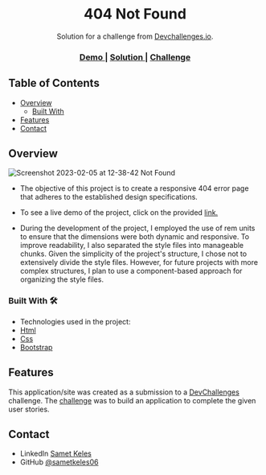 <h1 align="center">404 Not Found</h1>

<div align="center">
   Solution for a challenge from  <a href="http://devchallenges.io" target="_blank">Devchallenges.io</a>.
</div>
<div align="center">
  <h3>
    <a href="https://404-not-found-sametkeles.netlify.app/">
      Demo
    </a>
    <span> | </span>
    <a href="https://{your-url-to-the-solution}">
      Solution
    </a>
    <span> | </span>
    <a href="https://devchallenges.io/challenges/wBunSb7FPrIepJZAg0sY">
      Challenge
    </a>
  </h3>
</div>

## Table of Contents

- [Overview](#overview)
  - [Built With](#built-with)
- [Features](#features)
- [Contact](#contact)

## Overview

![Screenshot 2023-02-05 at 12-38-42 Not Found](https://user-images.githubusercontent.com/60887763/216814602-e07c4bab-623e-47aa-9d56-e7fc4d4a7ce9.png)

- The objective of this project is to create a responsive 404 error page that adheres to the established design specifications.

- To see a live demo of the project, click on the provided <a href="http://devchallenges.io" target="_blank">link.</a>

- During the development of the project, I employed the use of rem units to ensure that the dimensions were both dynamic and responsive. To improve readability, I also separated the style files into manageable chunks. Given the simplicity of the project's structure, I chose not to extensively divide the style files. However, for future projects with more complex structures, I plan to use a component-based approach for organizing the style files.

  

### Built With 🛠

- Technologies used in the project:
- [Html](https://www.w3.org/html/)
- [Css](https://www.w3.org/Style/CSS/)
- [Bootstrap](https://getbootstrap.com/)

## Features

This application/site was created as a submission to a [DevChallenges](https://devchallenges.io/challenges) challenge. The [challenge](https://devchallenges.io/challenges/wBunSb7FPrIepJZAg0sY) was to build an application to complete the given user stories.

## Contact

- LinkedIn [Samet Keles](https://www.linkedin.com/in/samet-keles/)
- GitHub [@sametkeles06](https://https://github.com/sametkeles06)
